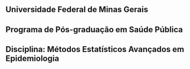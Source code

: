 ## Universidade Federal de Minas Gerais
## Programa de Pós-graduação em Saúde Pública
## Disciplina: Métodos Estatísticos Avançados em Epidemiologia
